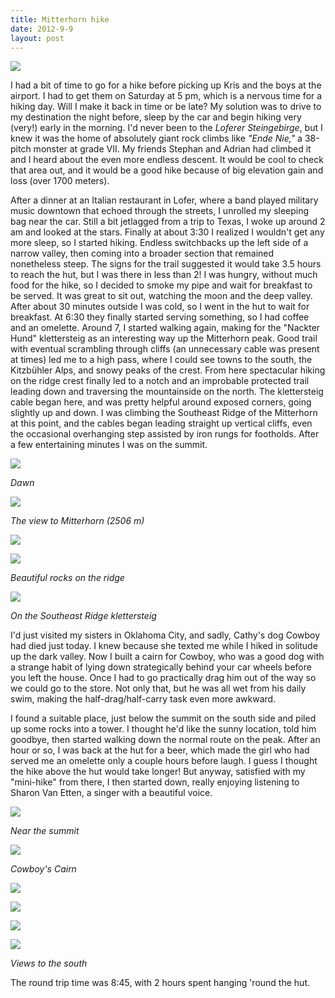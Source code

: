 ```yaml
---
title: Mitterhorn hike
date: 2012-9-9
layout: post
---
```


[![](http://farm9.static.flickr.com/8042/7957294562_f15da14ff9.jpg)](http://www.flickr.com/photos/ripsawridge/7957294562/)
  
I had a bit of time to go for a hike before picking up Kris and the boys
at the airport. I had to get them on Saturday at 5 pm, which is a nervous
time for a hiking day. Will I make it back in time or be late? My solution
was to drive to my destination the night before, sleep by the car and begin
hiking very (very!) early in the morning. I'd never been to the _Loferer Steingebirge_,
but I knew it was the home of absolutely giant rock climbs like _"Ende Nie,"_ a
38-pitch monster at grade VII. My friends Stephan and Adrian had climbed
it and I heard about the even more endless descent. It would be cool to
check that area out, and it would be a good hike because of big elevation
gain and loss (over 1700 meters).
  
  
After a dinner at an Italian restaurant in Lofer, where a band played
military music downtown that echoed through the streets, I unrolled my
sleeping bag near the car. Still a bit jetlagged from a trip to Texas,
I woke up around 2 am and looked at the stars. Finally at about 3:30 I
realized I wouldn't get any more sleep, so I started hiking. Endless switchbacks
up the left side of a narrow valley, then coming into a broader section
that remained nonetheless steep. The signs for the trail suggested it would
take 3.5 hours to reach the hut, but I was there in less than 2! I was
hungry, without much food for the hike, so I decided to smoke my pipe and
wait for breakfast to be served. It was great to sit out, watching the
moon and the deep valley. After about 30 minutes outside I was cold, so
I went in the hut to wait for breakfast. At 6:30 they finally started serving
something, so I had coffee and an omelette. Around 7, I started walking
again, making for the "Nackter Hund" klettersteig as an interesting way
up the Mitterhorn peak. Good trail with eventual scrambling through cliffs
(an unnecessary cable was present at times) led me to a high pass, where
I could see towns to the south, the Kitzbühler Alps, and snowy peaks of
the crest. From here spectacular hiking on the ridge crest finally led
to a notch and an improbable protected trail leading down and traversing
the mountainside on the north. The klettersteig cable began here, and was
pretty helpful around exposed corners, going slightly up and down. I was
climbing the Southeast Ridge of the Mitterhorn at this point, and the cables
began leading straight up vertical cliffs, even the occasional overhanging
step assisted by iron rungs for footholds. After a few entertaining minutes
I was on the summit.
  
  
[![](http://farm9.static.flickr.com/8459/7957269754_3af29e130f.jpg)](http://www.flickr.com/photos/ripsawridge/7957269754/)
  
_Dawn_
  
[![](http://farm9.static.flickr.com/8032/7957271674_ccc2f16bb6.jpg)](http://www.flickr.com/photos/ripsawridge/7957271674/)
  
_The view to Mitterhorn (2506 m)_
  
[![](http://farm9.static.flickr.com/8176/7957273564_804e596e95.jpg)](http://www.flickr.com/photos/ripsawridge/7957273564/)
  
[![](http://farm9.static.flickr.com/8169/7957275154_9cf39ba5a7.jpg)](http://www.flickr.com/photos/ripsawridge/7957275154/)
  
_Beautiful rocks on the ridge_
  
[![](http://farm9.static.flickr.com/8033/7957278188_613c68e1fb.jpg)](http://www.flickr.com/photos/ripsawridge/7957278188/)
  
_On the Southeast Ridge klettersteig_
  
  
I'd just visited my sisters in Oklahoma City, and sadly, Cathy's dog Cowboy
had died just today. I knew because she texted me while I hiked in solitude
up the dark valley. Now I built a cairn for Cowboy, who was a good dog
with a strange habit of lying down strategically behind your car wheels
before you left the house. Once I had to go practically drag him out of
the way so we could go to the store. Not only that, but he was all wet
from his daily swim, making the half-drag/half-carry task even more awkward.
  
  
I found a suitable place, just below the summit on the south side and
piled up some rocks into a tower. I thought he'd like the sunny location,
told him goodbye, then started walking down the normal route on the peak.
After an hour or so, I was back at the hut for a beer, which made the girl
who had served me an omelette only a couple hours before laugh. I guess
I thought the hike above the hut would take longer! But anyway, satisfied
with my "mini-hike" from there, I then started down, really enjoying listening
to Sharon Van Etten, a singer with a beautiful voice.
  
  
[![](http://farm9.static.flickr.com/8456/7957279772_4a7d6b3cee.jpg)](http://www.flickr.com/photos/ripsawridge/7957279772/)
  
_Near the summit_
  
[![](http://farm9.static.flickr.com/8314/7957282812_91573b4f45.jpg)](http://www.flickr.com/photos/ripsawridge/7957282812/)
  
_Cowboy's Cairn_
  
[![](http://farm9.static.flickr.com/8040/7957284732_63041f088d.jpg)](http://www.flickr.com/photos/ripsawridge/7957284732/)
  
[![](http://farm9.static.flickr.com/8322/7957287192_9272d80449.jpg)](http://www.flickr.com/photos/ripsawridge/7957287192/)
  
  
[![](http://farm9.static.flickr.com/8461/7957288448_a015b6863b.jpg)](http://www.flickr.com/photos/ripsawridge/7957288448/)
  
[![](http://farm9.static.flickr.com/8452/7957289554_a7104425fb.jpg)](http://www.flickr.com/photos/ripsawridge/7957289554/)
  
_Views to the south_
  
  
The round trip time was 8:45, with 2 hours spent hanging 'round the hut.
